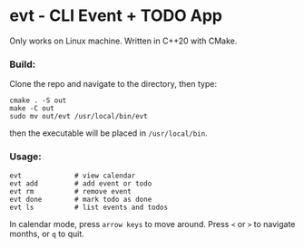# evt - CLI Event + TODO App

Only works on Linux machine. Written in C++20 with CMake.

### Build:

Clone the repo and navigate to the directory, then type:

```
cmake . -S out
make -C out
sudo mv out/evt /usr/local/bin/evt
```

then the executable will be placed in `/usr/local/bin`.

### Usage:

```
evt             # view calendar
evt add         # add event or todo
evt rm          # remove event
evt done        # mark todo as done
evt ls          # list events and todos
```

In calendar mode, press `arrow keys` to move around.
Press `<` or `>` to navigate months, or `q` to quit.
